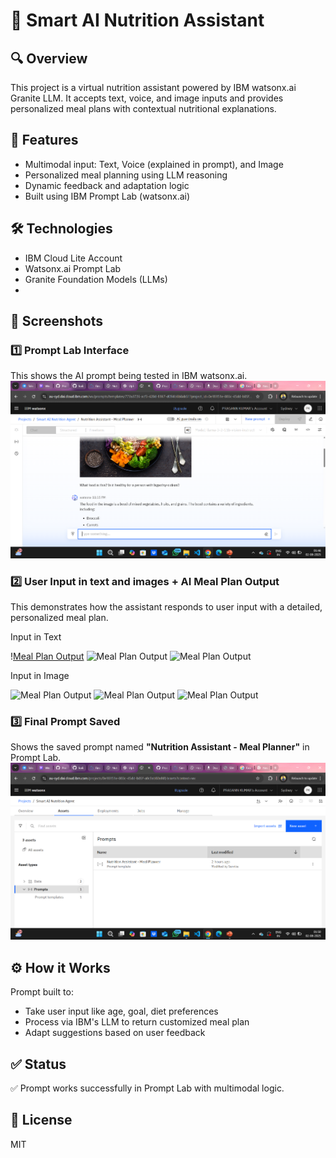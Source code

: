 # 🧠 Smart AI Nutrition Assistant

## 🔍 Overview
This project is a virtual nutrition assistant powered by IBM watsonx.ai Granite LLM. It accepts text, voice, and image inputs and provides personalized meal plans with contextual nutritional explanations.

## 🚀 Features
- Multimodal input: Text, Voice (explained in prompt), and Image
- Personalized meal planning using LLM reasoning
- Dynamic feedback and adaptation logic
- Built using IBM Prompt Lab (watsonx.ai)

## 🛠️ Technologies
- IBM Cloud Lite Account
- Watsonx.ai Prompt Lab
- Granite Foundation Models (LLMs)
- 
## 📸 Screenshots

### 1️⃣ Prompt Lab Interface
This shows the AI prompt being tested in IBM watsonx.ai.
![Prompt Lab Interface](screenshots/prompt_lab/prompt_lab_interface.png)

### 2️⃣ User Input in text and images + AI Meal Plan Output
This demonstrates how the assistant responds to user input with a detailed, personalized meal plan.

Input in Text

\![Meal Plan Output](screenshots/text_input_to_meal_plan_output/text_input_to_meal_plan_output1)
![Meal Plan Output](screenshots/text_input_to_meal_plan_output/text_input_to_meal_plan_output2)
![Meal Plan Output](screenshots/text_input_to_meal_plan_output/text_input_to_meal_plan_output3)

Input in Image

![Meal Plan Output](screenshots/image_input_to_meal_plan_output/image_input_to_meal_plan_output1)
![Meal Plan Output](screenshots/image_input_to_meal_plan_output/image_input_to_meal_plan_output2)
![Meal Plan Output](screenshots/image_input_to_meal_plan_output/image_input_to_meal_plan_output3)


### 3️⃣ Final Prompt Saved
Shows the saved prompt named **"Nutrition Assistant - Meal Planner"** in Prompt Lab.
![Saved Prompt](screenshots/saved_prompt/saved_prompts.png)


## ⚙️ How it Works
Prompt built to:
- Take user input like age, goal, diet preferences
- Process via IBM's LLM to return customized meal plan
- Adapt suggestions based on user feedback

## ✅ Status
✅ Prompt works successfully in Prompt Lab with multimodal logic.

## 📎 License
MIT

